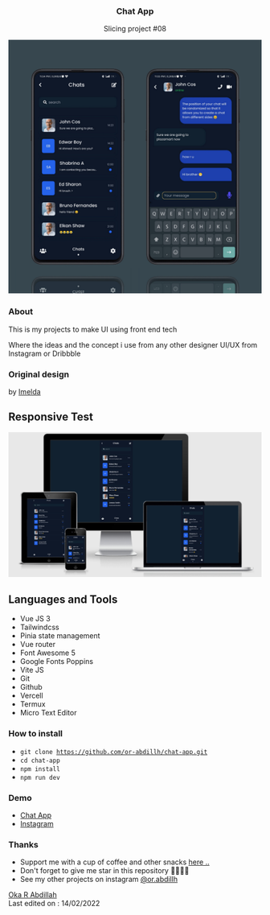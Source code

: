 <h3 align="center">Chat App</h3>
<p align="center">Slicing project #08</p>
<img src="./src/assets/banner.png" />

### About
This is my projects to make UI using front end tech 

Where the ideas and the concept i use from any other designer UI/UX from Instagram or Dribbble

### Original design
by [Imelda](https://dribbble.com/shots/17486130-Chat-App)

## Responsive Test
<img src="./src/assets/responsive-banner.png" />

## Languages and Tools
- Vue JS 3
- Tailwindcss
- Pinia state management
- Vue router
- Font Awesome 5
- Google Fonts Poppins
- Vite JS
- Git 
- Github
- Vercell
- Termux
- Micro Text Editor

### How to install
- <code>git clone https://github.com/or-abdillh/chat-app.git </code>
- <code>cd chat-app</code>
- <code>npm install</code>
- <code>npm run dev</code>

### Demo 
- [Chat App](https://chat-app-ui.vercel.app/)
- [Instagram](https://www.instagram.com/p/CZwzrLTPA1e/?utm_medium=copy_link)

### Thanks 
- Support me with a cup of coffee and other snacks [here ..](https://saweria.co/orabdillh)
- Don't forget to give me star in this repository 🙏🏻🙏🏻
- See my other projects on instagram [@or.abdillh](http://www.instagram.com/or.abdillh)

[Oka R Abdillah ](http://github.com/or-abdillh)
<br>
Last edited on : 14/02/2022